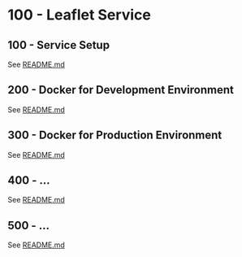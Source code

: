 # 100 - Leaflet Service

## 100 - Service Setup

See [README.md](./100/README.md)

## 200 - Docker for Development Environment

See [README.md](./200/README.md)

## 300 - Docker for Production Environment

See [README.md](./300/README.md)

## 400 - ...

See [README.md](./400/README.md)

## 500 - ...

See [README.md](./500/README.md)
